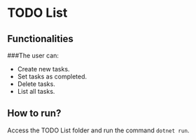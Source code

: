 
# TODO List

## Functionalities

###The user can:

* Create new tasks.
* Set tasks as completed.
* Delete tasks.
* List all tasks.

## How to run?

Access the TODO List folder and run the command ```dotnet run```.

